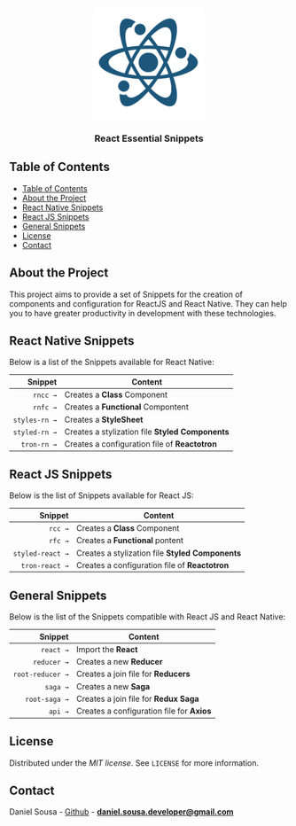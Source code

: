 <br />
<p align="center">
 <a href="https://instagram.com/danielsousadev">
    <img src="assets/simple.png" alt="Essential Snippets" width="200px">
  </a>
        <h3 align="center">React Essential Snippets</h3>
</p>

## Table of Contents

- [Table of Contents](#table-of-contents)
- [About the Project](#about-the-project)
- [React Native Snippets](#react-native-snippets)
- [React JS Snippets](#react-js-snippets)
- [General Snippets](#general-snippets)
- [License](#license)
- [Contact](#contact)

## About the Project

This project aims to provide a set of Snippets for the creation of components and configuration for ReactJS and React Native. They can help you to have greater productivity in development with these technologies.



## React Native Snippets 

Below is a list of the Snippets available for React Native:

|                 Snippet | Content                                                                       |
| ----------------------: | ----------------------------------------------------------------------------- |
|                `rncc →` | Creates a **Class** Component                                                 |
|                `rnfc →` | Creates a **Functional** Compontent                                           |
|           `styles-rn →` | Creates a **StyleSheet**                                                      |
|           `styled-rn →` | Creates a stylization file **Styled Components**                              |
|             `tron-rn →` | Creates a configuration file of **Reactotron**                                |



## React JS Snippets

Below is the list of Snippets available for React JS:

|                 Snippet | Content                                                                       |
| ----------------------: | ----------------------------------------------------------------------------- |
|                 `rcc →` | Creates a **Class** Component                                                 |
|                 `rfc →` | Creates a **Functional** pontent                                              |
|        `styled-react →` | Creates a stylization file **Styled Components**                              |
|          `tron-react →` | Creates a configuration file of **Reactotron**                                |


## General Snippets 

Below is the list of the Snippets compatible with React JS and React Native:

|                 Snippet  | Content                                                                      |
| ----------------------:  | -----------------------------------------------------------------------------|
|               `react →`  | Import the **React**                                                         |
|             `reducer →`  | Creates a new **Reducer**                                                    |
|        `root-reducer →`  | Creates a join file for **Reducers**                                         |
|                `saga →`  | Creates a new **Saga**                                                       |
|           `root-saga →`  | Creates a join file for **Redux Saga**                                       |
|                 `api →`  | Creates a configuration file for **Axios**                                   |


## License

Distributed under the *MIT license*. See `LICENSE` for more information.


## Contact

Daniel Sousa - [Github](https://github.com/danielsousast) - **daniel.sousa.developer@gmail.com**